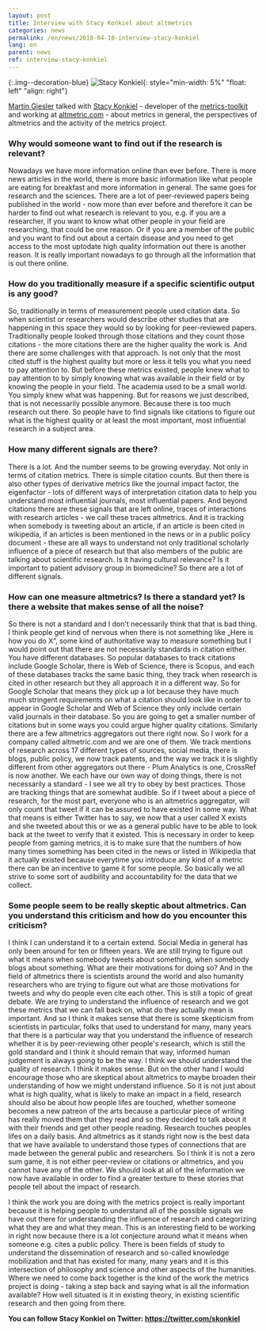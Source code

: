 ```yaml
---
layout: post
title: Interview with Stacy Konkiel about altmetrics
categories: news
permalink: /en/news/2018-04-18-interview-stacy-konkiel
lang: en
parent: news
ref: interview-stacy-konkiel
---
```

<!-- Start editing content here-->

{:.img--decoration-blue}
![Stacy Konkiel](https://i2.wp.com/stacykonkiel.org/wp-content/uploads/2016/01/cropped-profile-1.jpg "Stacy Konkiel"){: style="min-width: 5%" "float: left" "align: right"}


[Martin Giesler](https://metrics-project.net/de/uber_uns/team/) talked with [Stacy Konkiel](http://stacykonkiel.org/) - developer of the [metrics-toolkit](http://stacykonkiel.org/force2016-innovation-challenge/)  and working at [altmetric.com](altmetric.com) - about metrics in general, the perspectives of altmetrics and the activity of the metrics project.

### Why would someone want to find out if the research is relevant?

Nowadays we have more information online than ever before. There is more news articles in the world, there is more basic information like what people are eating for breakfast and more information in general. The same goes for research and the sciences. There are a lot of peer-reviewed papers being published in the world - now more than ever before and therefore it can be harder to find out what research is relevant to you, e.g. if you are a researcher, if you want to know what other people in your field are researching, that could be one reason. Or if you are a member of the public and you want to find out about a certain disease and you need to get access to the most uptodate high quality information out there is another reason. It is really important nowadays to go through all the information that is out there online.


### How do you traditionally measure if a specific scientific output is any good?

So, traditionally in terms of measurement people used citation data. So when scientist or researchers would describe other studies that are happening in this space they would so by looking for peer-reviewed papers. Traditionally people looked through those citations and they count those citations - the more citations there are the higher quality the work is. And there are some challenges with that approach. Is not only that the most cited stuff is the highest quality but more or less it tells you what you need to pay attention to. But before these metrics existed, people knew what to pay attention to by simply knowing what was available in their field or by knowing the people in your field. The academia used to be a small world. You simply knew what was happening. But for reasons we just described, that is not necessarily possible anymore. Because there is too much research out there. So people have to find signals like citations to figure out what is the highest quality or at least the most important, most influential research in a subject area.


### How many different signals are there?

There is a lot. And the number seems to be growing everyday. Not only in terms of citation metrics. There is simple citation counts. But then there is also other types of derivative metrics like the journal impact factor, the eigenfactor - lots of different ways of interpretation citation data to help you understand most influential journals, most influential papers. And beyond citations there are these signals that are left online, traces of interactions with research articles - we call these traces altmetrics. And it is tracking when somebody is tweeting about an article, if an article is been cited in wikipedia, if an articles is been mentioned in the news or in a public policy document - these are all ways to understand not only traditional scholarly influence of a piece of research but that also members of the public are talking about scientific research. Is it having cultural relevance? Is it important to patient advisory group in biomedicine? So there are a lot of different signals.



### How can one measure altmetrics? Is there a standard yet? Is there a website that makes sense of all the noise?
So there is not a standard and I don't necessarily think that that is bad thing. I think people get kind of nervous when there is not something like „Here is how you do X“, some kind of authoritative way to measure something but I would point out that there are not necessarily standards in citation either. You have different databases. So popular databases to track citations include Google Scholar, there is Web of Science, there is Scopus, and each of these databases tracks the same basic thing, they track when research is cited in other research but they all approach it in a different way. So for Google Scholar that means they pick up a lot because they have much much stringent requirements on what a citation should look like in order to appear in Google Scholar and Web of Science they only include certain valid journals in their database. So you are going to get a smaller number of citations but in some ways you could argue higher quality citations. Similarly there are a few altmetrics aggregators out there right now. So I work for a company called altmetric.com and we are one of them. We track mentions of research across 17 different types of sources, social media, there is blogs, public policy, we now track patents, and the way we track it is slightly different from other aggregators out there - Plum Analytics is one, CrossRef is now another. We each have our own way of doing things, there is not necessarily a standard - I see we all try to obey by best practices. Those are tracking things that are somewhat audible. So if I tweet about a piece of research, for the most part, everyone who is an altmetrics aggregator, will only count that tweet if it can be assured to have existed in some way. What that means is either Twitter has to say, we now that a user called X exists and she tweeted about this or we as a general public have to be able to look back at the tweet to verify that it existed. This is necessary in order to keep people from gaming metrics, it is to make sure that the numbers of how many times something has been cited in the news or listed in Wikipedia that it actually existed because everytime you introduce any kind of a metric there can be an incentive to game it for some people. So basically we all strive to some sort of audibility and accountability for the data that we collect. 



### Some people seem to be really skeptic about altmetrics. Can you understand this criticism and how do you encounter this criticism?
I think I can understand it to a certain extend. Social Media in general has only been around for ten or fifteen years. We are still trying to figure out what it means when somebody tweets about something, when somebody blogs about something. What are their motivations for doing so? And in the field of altmetrics there is scientists around the world and also humanity researchers who are trying to figure out what are those motivations for tweets and why do people even cite each other. This is still a topic of great debate. We are trying to understand the influence of research and we got these metrics that we can fall back on, what do they actually mean is important. And so I think it makes sense that there is some skepticism from scientists in particular, folks that used to understand for many, many years that there is a particular way that you understand the influence of research whether it is by peer-reviewing other people's research, which is still the gold standard and I think it should remain that way, informed human judgement is always going to be the way. I think we should understand the quality of research. I think it makes sense. But on the other hand I would encourage those who are skeptical about altmetrics to maybe broaden their understanding of how we might understand influence. So it is not just about what is high quality, what is likely to make an impact in a field, research should also be about how people lifes are touched, whether someone becomes a new patreon of the arts because a particular piece of writing has really moved them that they read and so they decided to talk about it with their friends and get other people reading. Research touches peoples lifes on a daily basis. And altmetrics as it stands right now is the best data that we have available to understand those types of connections that are made between the general public and researchers. So I think it is not a zero sum game, it is not either peer-review or citations or altmetrics, and you cannot have any of the other. We should look at all of the information we now have available in order to find a greater texture to these stories that people tell about the impact of research. 

I think the work you are doing with the metrics project is really important because it is helping people to understand all of the possible signals we have out there for understanding the influence of research and categorizing what they are and what they mean. This is an interesting field to be working in right now because there is a lot conjecture around what it means when someone e.g. cites a public policy. There is been fields of study to understand the dissemination of research and so-called knowledge mobilization and that has existed for many, many years and it is this intersection of philosophy and science and other aspects of the humanities. Where we need to come back together is the kind of the work the metrics project is doing - taking a step back and saying what is all the information available? How well situated is it in existing theory, in existing scientific research and then going from there.



**You can follow Stacy Konkiel on Twitter: https://twitter.com/skonkiel**
